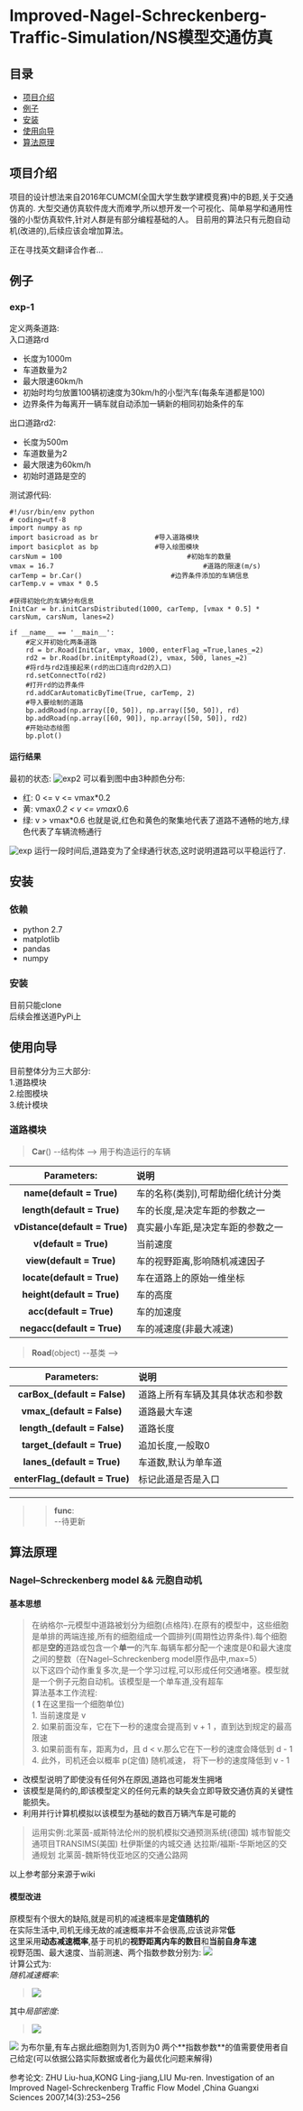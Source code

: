 # Improved-Nagel-Schreckenberg-Traffic-Simulation/NS模型交通仿真


## 目录
* [项目介绍](#项目介绍)  
* [例子](#例子)
* [安装](#安装)
* [使用向导](#使用向导)  
* [算法原理](#算法原理)  

<a name="项目介绍"></a>
## 项目介绍
项目的设计想法来自2016年CUMCM(全国大学生数学建模竞赛)中的B题,关于交通仿真的.
大型交通仿真软件庞大而难学,所以想开发一个可视化、简单易学和通用性强的小型仿真软件,针对人群是有部分编程基础的人。
目前用的算法只有元胞自动机(改进的),后续应该会增加算法。

正在寻找英文翻译合作者...
<a name="例子"></a>
## 例子
### exp-1
定义两条道路:   
入口道路rd  
* 长度为1000m
* 车道数量为2
* 最大限速60km/h
* 初始时均匀放置100辆初速度为30km/h的小型汽车(每条车道都是100)
* 边界条件为每离开一辆车就自动添加一辆新的相同初始条件的车

出口道路rd2:  
* 长度为500m
* 车道数量为2
* 最大限速为60km/h
* 初始时道路是空的

测试源代码:
```
#!/usr/bin/env python
# coding=utf-8
import numpy as np
import basicroad as br				#导入道路模块
import basicplot as bp				#导入绘图模块
carsNum = 100 								#初始车的数量
vmax = 16.7 									#道路的限速(m/s)
carTemp = br.Car() 						#边界条件添加的车辆信息
carTemp.v = vmax * 0.5

#获得初始化的车辆分布信息
InitCar = br.initCarsDistributed(1000, carTemp, [vmax * 0.5] * carsNum, carsNum, lanes=2)

if __name__ == '__main__':
	#定义并初始化两条道路
	rd = br.Road(InitCar, vmax, 1000, enterFlag_=True,lanes_=2)
	rd2 = br.Road(br.initEmptyRoad(2), vmax, 500, lanes_=2)
	#将rd与rd2连接起来(rd的出口连向rd2的入口)
	rd.setConnectTo(rd2)
	#打开rd的边界条件
	rd.addCarAutomaticByTime(True, carTemp, 2)
	#导入要绘制的道路
	bp.addRoad(np.array([0, 50]), np.array([50, 50]), rd)
	bp.addRoad(np.array([60, 90]), np.array([50, 50]), rd2)
	#开始动态绘图
	bp.plot()

```

#### 运行结果
最初的状态:
![exp2](/Source/exp_2.png)
可以看到图中由3种颜色分布:  
* 红: 0 <= v <= vmax*0.2
* 黄: vmax*0.2 < v <= vmax*0.6
* 绿: v > vmax*0.6
也就是说,红色和黄色的聚集地代表了道路不通畅的地方,绿色代表了车辆流畅通行  

![exp](/Source/exp.png)
运行一段时间后,道路变为了全绿通行状态,这时说明道路可以平稳运行了.   

<a name="安装"></a>
## 安装
### 依赖
* python 2.7
* matplotlib
* pandas
* numpy

### 安装
目前只能clone  
后续会推送道PyPi上  

<a name="使用向导"></a>
## 使用向导
目前整体分为三大部分:   
1.道路模块  
2.绘图模块  
3.统计模块  
### 道路模块
> **Car**() --结构体 --> 用于构造运行的车辆  

|**Parameters**:|**说明**|
| :-------: | :--------- |
|    **name(default = True)**|				车的名称(类别),可帮助细化统计分类|
|    **length(default = True)**|				车的长度,是决定车距的参数之一|
|    **vDistance(default = True)**|			真实最小车距,是决定车距的参数之一|
|    **v(default = True)**|					当前速度|
|    **view(default = True)**|				车的视野距离,影响随机减速因子|
|    **locate(default = True)**|				车在道路上的原始一维坐标|
|    **height(default = True)**|				车的高度|
|    **acc(default = True)**|				车的加速度|
|    **negacc(default = True)**|				车的减速度(非最大减速)|

> **Road**(object) --基类 -->  

|**Parameters**:|**说明**|
| :-------: | :--------- |
|    **carBox_(default = False)**|				道路上所有车辆及其具体状态和参数|
|    **vmax_(default = False)**|				道路最大车速|
|    **length_(default = False)**|			道路长度|
|    **target_(default = True)**|			追加长度,一般取0|
|    **lanes_(default = True)**|			车道数,默认为单车道|
|    **enterFlag_(default = True)**|	标记此道是否是入口|
---
>> **func**:  
	--待更新  

<a name="算法原理"></a>
## 算法原理
### Nagel–Schreckenberg model && 元胞自动机
#### 基本思想  
>在纳格尔–元模型中道路被划分为细胞(点格阵).在原有的模型中，这些细胞是单排的两端连接,所有的细胞组成一个圆排列(周期性边界条件).每个细胞都是**空的**道路或包含一个**单一**的汽车.每辆车都分配一个速度是0和最大速度之间的整数（在Nagel–Schreckenberg model原作品中,max=5）  
以下这四个动作重复多次,是一个学习过程,可以形成任何交通堵塞。模型就是一个例子元胞自动机。该模型是一个单车道,没有超车  
算法基本工作流程:  
    ( **1** 在这里指一个细胞单位)  
    1. 当前速度是 v   
    2. 如果前面没车，它在下一秒的速度会提高到 v + 1 ，直到达到规定的最高限速  
    3. 如果前面有车，距离为d，且 d < v.那么它在下一秒的速度会降低到 d - 1   
    4. 此外，司机还会以概率 p(定值) 随机减速， 将下一秒的速度降低到 v - 1  

* 改模型说明了即使没有任何外在原因,道路也可能发生拥堵
* 该模型是简约的,即该模型定义的任何元素的缺失会立即导致交通仿真的关键性能损失。
* 利用并行计算机模拟以该模型为基础的数百万辆汽车是可能的
> 运用实例:北莱茵-威斯特法伦州的脱机模拟交通预测系统(德国)
城市智能交通项目TRANSIMS(美国)
杜伊斯堡的内城交通
达拉斯/福斯-华斯地区的交通规划
北莱茵-魏斯特伐亚地区的交通公路网

以上参考部分来源于wiki

#### 模型改进
原模型有个很大的缺陷,就是司机的减速概率是**定值随机的**  
在实际生活中,司机无缘无故的减速概率并不会很高,应该说非常**低**  
这里采用**动态减速概率**,基于司机的**视野距离内车的数目**和**当前自身车速**  
视野范围、最大速度、当前测速、两个指数参数分别为: <img src="http://www.forkosh.com/mathtex.cgi?\delta.V_{max}.v_i.\alpha.\beta.">  
计算公式为:  
*随机减速概率*:  
> <img src="http://www.forkosh.com/mathtex.cgi?p=\rho_l^\alpha(v_i(t)/V_{max})^\beta">  
其中*局部密度*:  
> <img src="http://www.forkosh.com/mathtex.cgi?\rho_l=1/\delta(\sum_{r=i+1}^{i+\delta})\eta(r)">   
<img src="http://www.forkosh.com/mathtex.cgi?\eta(r)">
为布尔量,有车占据此细胞则为1,否则为0  
两个**指数参数**的值需要使用者自己给定(可以依据公路实际数据或者化为最优化问题来解得)  

参考论文: ZHU Liu-hua,KONG Ling-jiang,LIU Mu-ren. Investigation of an Improved Nagel-Schreckenberg Traffic Flow Model ,China Guangxi Sciences 2007,14(3):253~256

